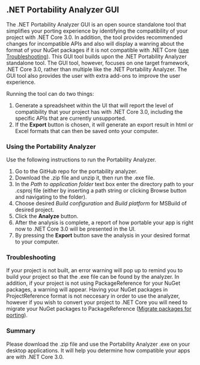 ## .NET Portability Analyzer GUI

The .NET Portability Analyzer GUI is an open source standalone tool that simplifies your porting experience by identifying the compatibility of your project with .NET Core 3.0. In addition, the tool provides recommended changes for incompatible APIs and also will display a wanring about the format of your NuGet packages if it is not compatible with .NET Core ([see Troubleshooting](#Troubleshooting)). This GUI tool builds upon the .NET Portability Analyzer standalone tool. The GUI tool, however, focuses on one target framework, .NET Core 3.0, rather than multiple like the .NET Portability Analyzer. The GUI tool also provides the user with extra add-ons to improve the user experience. 

Running the tool can do two things: 

1.	Generate a spreadsheet within the UI that will report the level of compatibility that your project has with .NET Core 3.0, including the specific APIs that are currently unsupported.
2.	If the **Export** button is chosen, it will generate an export result in html or Excel formats that can then be saved onto your computer. 

### Using the Portability Analyzer

Use the following instructions to run the Portability Analyzer.
1.	Go to the GitHub repo for the portability analyzer.
2.	Download the .zip file and unzip it, then run the .exe file.
3.	In the *Path to application folder* text box enter the directory path to your .csproj file (either by inserting a path string or clicking Browse button and navigating to the folder).
4.	Choose desired *Build configuration* and *Build platform* for MSBuild of desired project.
5.	Click the **Analyze** button.
6.	After the analysis is complete, a report of how portable your app is right now to .NET Core 3.0 will be presented in the UI.
7.	By pressing the **Export** button save the analysis in your desired format to your computer.


### Troubleshooting

If your project is not built, an error warning will pop up to remind you to build your project so that the .exe file can be found by the analyzer. In addition, if your project is not using PackageReference for your NuGet packages, a warning will appear. Having your NuGet packages in ProjectReference format is not neccesary in order to use the analyzer, however if you wish to convert your project to .NET Core you will need to migrate your NuGet packages to PackageReference ([Migrate packages for porting](https://docs.microsoft.com/en-us/nuget/reference/migrate-packages-config-to-package-reference)). 


### Summary

Please download the .zip file and use the Portability Analyzer .exe on your desktop applications. It will help you determine how compatible your apps are with .NET Core 3.0.

